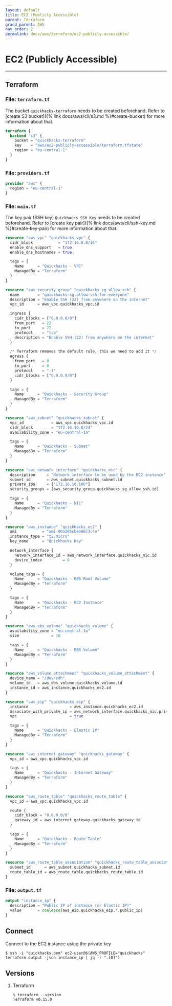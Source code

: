 ```yaml
---
layout: default
title: EC2 (Publicly Accessible)
parent: Terraform
grand_parent: AWS
nav_order: 2
permalink: docs/aws/terraform/ec2-publicly-accessible/
---
```


# EC2 (Publicly Accessible)

---

## Terraform

### File: `terraform.tf`

The bucket `quickhacks-terraform` needs to be created beforehand. Refer to 
[create S3 bucket]({% link docs/aws/cli/s3.md %}#create-bucket) for more information about that.

```terraform
terraform {
  backend "s3" {
    bucket = "quickhacks-terraform"
    key    = "aws/ec2-publicly-accessible/terraform.tfstate"
    region = "eu-central-1"
  }
}
```

### File: `providers.tf`

```terraform
provider "aws" {
  region = "eu-central-1"
}
```

### File: `main.tf`

The key pair (SSH key) `Quickhacks SSH Key` needs to be created beforehand.  Refer to
[create key pair]({% link docs/aws/cli/ssh-key.md %}#create-key-pair) for more information about that.

```terraform
resource "aws_vpc" "quickhacks_vpc" {
  cidr_block           = "172.16.0.0/16"
  enable_dns_support   = true
  enable_dns_hostnames = true

  tags = {
    Name      = "Quickhacks - VPC"
    ManagedBy = "Terraform"
  }
}

resource "aws_security_group" "quickhacks_sg_allow_ssh" {
  name        = "quickhacks-sg-allow-ssh-for-everyone"
  description = "Enable SSH (22) from anywhere on the internet"
  vpc_id      = aws_vpc.quickhacks_vpc.id

  ingress {
    cidr_blocks = ["0.0.0.0/0"]
    from_port   = 22
    to_port     = 22
    protocol    = "tcp"
    description = "Enable SSH (22) from anywhere on the internet"
  }

  /* Terraform removes the default rule, this we need to add it */
  egress {
    from_port   = 0
    to_port     = 0
    protocol    = "-1"
    cidr_blocks = ["0.0.0.0/0"]
  }

  tags = {
    Name      = "Quickhacks - Security Group"
    ManagedBy = "Terraform"
  }
}

resource "aws_subnet" "quickhacks_subnet" {
  vpc_id            = aws_vpc.quickhacks_vpc.id
  cidr_block        = "172.16.10.0/24"
  availability_zone = "eu-central-1a"

  tags = {
    Name      = "Quickhacks - Subnet"
    ManagedBy = "Terraform"
  }
}

resource "aws_network_interface" "quickhacks_nic" {
  description     = "Network interface to be used by the EC2 instance"
  subnet_id       = aws_subnet.quickhacks_subnet.id
  private_ips     = ["172.16.10.100"]
  security_groups = [aws_security_group.quickhacks_sg_allow_ssh.id]

  tags = {
    Name      = "Quickhacks - NIC"
    ManagedBy = "Terraform"
  }
}

resource "aws_instance" "quickhacks_ec2" {
  ami           = "ami-00a205cb8e06c3c4e"
  instance_type = "t2.micro"
  key_name      = "Quickhacks Key"

  network_interface {
    network_interface_id = aws_network_interface.quickhacks_nic.id
    device_index         = 0
  }

  volume_tags = {
    Name      = "Quickhacks - EBS Root Volume"
    ManagedBy = "Terraform"
  }

  tags = {
    Name      = "Quickhacks - EC2 Instance"
    ManagedBy = "Terraform"
  }
}

resource "aws_ebs_volume" "quickhacks_volume" {
  availability_zone = "eu-central-1a"
  size              = 10

  tags = {
    Name      = "Quickhacks - EBS Volume"
    ManagedBy = "Terraform"
  }
}

resource "aws_volume_attachment" "quickhacks_volume_attachment" {
  device_name = "/dev/sdh"
  volume_id   = aws_ebs_volume.quickhacks_volume.id
  instance_id = aws_instance.quickhacks_ec2.id
}

resource "aws_eip" "quickhacks_eip" {
  instance                  = aws_instance.quickhacks_ec2.id
  associate_with_private_ip = aws_network_interface.quickhacks_nic.private_ip
  vpc                       = true

  tags = {
    Name      = "Quickhacks - Elastic IP"
    ManagedBy = "Terraform"
  }
}

resource "aws_internet_gateway" "quickhacks_gateway" {
  vpc_id = aws_vpc.quickhacks_vpc.id

  tags = {
    Name      = "Quickhacks - Internet Gateway"
    ManagedBy = "Terraform"
  }
}

resource "aws_route_table" "quickhacks_route_table" {
  vpc_id = aws_vpc.quickhacks_vpc.id

  route {
    cidr_block = "0.0.0.0/0"
    gateway_id = aws_internet_gateway.quickhacks_gateway.id
  }

  tags = {
    Name      = "Quickhacks - Route Table"
    ManagedBy = "Terraform"
  }
}

resource "aws_route_table_association" "quickhacks_route_table_association" {
  subnet_id      = aws_subnet.quickhacks_subnet.id
  route_table_id = aws_route_table.quickhacks_route_table.id
}
```

### File: `output.tf`

```terraform
output "instance_ip" {
  description = "Public IP of instance (or Elastic IP)"
  value       = coalesce(aws_eip.quickhacks_eip.*.public_ip)
}
```

## Connect

Connect to the EC2 instance using the private key

```console
$ ssh -i "quickhacks.pem" ec2-user@$(AWS_PROFILE="quickhacks" terraform output -json instance_ip | jq -r ".[0]")
```

## Versions

1. Terraform

    ```console
    $ terraform --version
    Terraform v0.15.0
    ```
